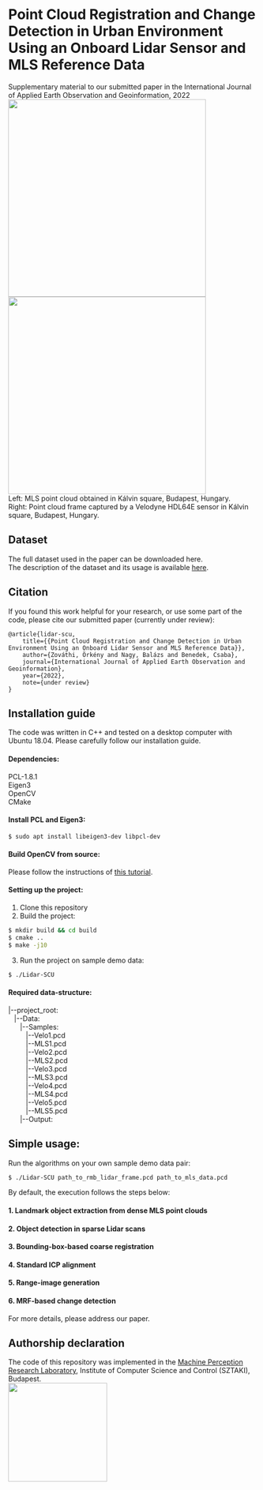 # Point Cloud Registration and Change Detection in Urban Environment Using an Onboard Lidar Sensor and MLS Reference Data
Supplementary material to our submitted paper in the International Journal of Applied Earth Observation and Geoinformation, 2022\
<img src="https://user-images.githubusercontent.com/50795664/156535451-4b0c4332-60d8-4c63-99ca-588564ee873e.png" width="400" height="400"> <img src="https://user-images.githubusercontent.com/50795664/156535768-d5095132-8a04-4578-b65f-b20549c69326.png" width="400" height="400">\
Left: MLS point cloud obtained in Kálvin square, Budapest, Hungary. <br/>
Right: Point cloud frame captured by a Velodyne HDL64E sensor in Kálvin square, Budapest, Hungary. <br/>
## Dataset
The full dataset used in the paper can be downloaded here.\
The description of the dataset and its usage is available [here](docs/benchmark.pdf).
## Citation
If you found this work helpful for your research, or use some part of the code, please cite our submitted paper (currently under review):

```text
@article{lidar-scu, 
	title={{Point Cloud Registration and Change Detection in Urban Environment Using an Onboard Lidar Sensor and MLS Reference Data}}, 
	author={Zováthi, Örkény and Nagy, Balázs and Benedek, Csaba}, 
	journal={International Journal of Applied Earth Observation and Geoinformation}, 
	year={2022},
	note={under review}
}
```

## Installation guide
The code was written in C++ and tested on a desktop computer with Ubuntu 18.04.
Please carefully follow our installation guide.

#### Dependencies:
PCL-1.8.1\
Eigen3\
OpenCV\
CMake

#### Install PCL and Eigen3:
```sh
$ sudo apt install libeigen3-dev libpcl-dev
```
#### Build OpenCV from source:
Please follow the instructions of [this tutorial](https://linuxize.com/post/how-to-install-opencv-on-ubuntu-18-04/#installing-opencv-from-the-source).

#### Setting up the project:
1. Clone this repository
2. Build the project:
```sh
$ mkdir build && cd build
$ cmake ..
$ make -j10
```
3. Run the project on sample demo data:
```sh
$ ./Lidar-SCU
```

#### Required data-structure:
|--project_root:\
&nbsp;&nbsp;&nbsp;|--Data:\
&nbsp;&nbsp;&nbsp;&nbsp;&nbsp;&nbsp;|--Samples:\
&nbsp;&nbsp;&nbsp;&nbsp;&nbsp;&nbsp;&nbsp;&nbsp;&nbsp;|--Velo1.pcd\
&nbsp;&nbsp;&nbsp;&nbsp;&nbsp;&nbsp;&nbsp;&nbsp;&nbsp;|--MLS1.pcd\
&nbsp;&nbsp;&nbsp;&nbsp;&nbsp;&nbsp;&nbsp;&nbsp;&nbsp;|--Velo2.pcd\
&nbsp;&nbsp;&nbsp;&nbsp;&nbsp;&nbsp;&nbsp;&nbsp;&nbsp;|--MLS2.pcd\
&nbsp;&nbsp;&nbsp;&nbsp;&nbsp;&nbsp;&nbsp;&nbsp;&nbsp;|--Velo3.pcd\
&nbsp;&nbsp;&nbsp;&nbsp;&nbsp;&nbsp;&nbsp;&nbsp;&nbsp;|--MLS3.pcd\
&nbsp;&nbsp;&nbsp;&nbsp;&nbsp;&nbsp;&nbsp;&nbsp;&nbsp;|--Velo4.pcd\
&nbsp;&nbsp;&nbsp;&nbsp;&nbsp;&nbsp;&nbsp;&nbsp;&nbsp;|--MLS4.pcd\
&nbsp;&nbsp;&nbsp;&nbsp;&nbsp;&nbsp;&nbsp;&nbsp;&nbsp;|--Velo5.pcd\
&nbsp;&nbsp;&nbsp;&nbsp;&nbsp;&nbsp;&nbsp;&nbsp;&nbsp;|--MLS5.pcd\
&nbsp;&nbsp;&nbsp;&nbsp;&nbsp;&nbsp;|--Output:

## Simple usage:
Run the algorithms on your own sample demo data pair:
```sh
$ ./Lidar-SCU path_to_rmb_lidar_frame.pcd path_to_mls_data.pcd
```
By default, the execution follows the steps below:
#### 1. Landmark object extraction from dense MLS point clouds

#### 2. Object detection in sparse Lidar scans

#### 3. Bounding-box-based coarse registration

#### 4. Standard ICP alignment

#### 5. Range-image generation

#### 6. MRF-based change detection
For more details, please address our paper.

## Authorship declaration
The code of this repository was implemented in the [Machine Perception Research Laboratory](https://www.sztaki.hu/en/science/departments/mplab), Institute of Computer Science and Control (SZTAKI), Budapest.\
<img src="https://epicinnolabs.hu/wp-content/uploads/2019/10/sztaki_logo_2019_uj_kek.png" width="200">
